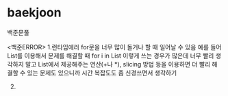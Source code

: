 # baekjoon
백준문풀

<백준ERROR>
1.런타임에러
for문을 너무 많이 돌거나 할 때 일어날 수 있음
예를 들어 List를 이용해서 문제를 해결할 때 for i in List 이렇게 쓰는 경우가 많은데
너무 빨리 생각하지 말고 List에서 제공해주는 연산(+나 *), slicing 방법 등을 이용하면 더 빨리 해결할 수 있는 문제도 있으니까
시간 복잡도도 좀 신경쓰면서 생각하기

2.
